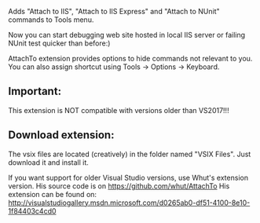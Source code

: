 Adds "Attach to IIS", "Attach to IIS Express" and "Attach to NUnit" commands to Tools menu.

Now you can start debugging web site hosted in local IIS server or failing NUnit test quicker than before:) 

AttachTo extension provides options to hide commands not relevant to you. You can also assign shortcut using Tools -> Options -> Keyboard.

## Important:
This extension is NOT compatible with versions older than VS2017!!!

## Download extension:
The vsix files are located (creatively) in the folder named "VSIX Files". Just download it and install it.

If you want support for older Visual Studio versions, use Whut's extension version.
His source code is on https://github.com/whut/AttachTo
His extension can be found on: http://visualstudiogallery.msdn.microsoft.com/d0265ab0-df51-4100-8e10-1f84403c4cd0